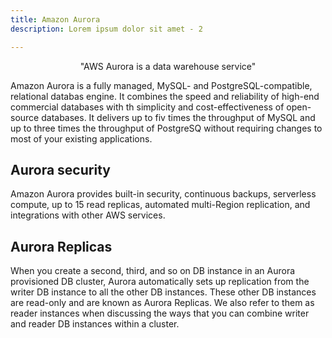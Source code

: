 ```yaml
---
title: Amazon Aurora 
description: Lorem ipsum dolor sit amet - 2

---
```



<div><p align="center">"AWS Aurora is a data warehouse service"</p></div>

Amazon Aurora is a fully managed, MySQL- and PostgreSQL-compatible, relational databas
engine. It combines the speed and reliability of high-end commercial databases with th
simplicity and cost-effectiveness of open-source databases. It delivers up to fiv
times the throughput of MySQL and up to three times the throughput of PostgreSQ
without requiring changes to most of your existing applications.

## Aurora security
Amazon Aurora provides built-in security, continuous backups, serverless compute, up to 15 read replicas, automated multi-Region replication, and integrations with other AWS services.

## Aurora Replicas

When you create a second, third, and so on DB instance in an Aurora provisioned DB cluster, Aurora automatically sets up replication from the writer DB instance to all the other DB instances. These other DB instances are read-only and are known as Aurora Replicas. We also refer to them as reader instances when discussing the ways that you can combine writer and reader DB instances within a cluster.